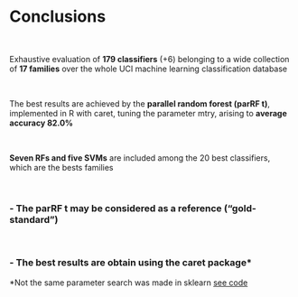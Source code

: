 Conclusions
===
<br />

Exhaustive evaluation of **179 classifiers** (+6) belonging to a wide collection of **17 families** over the whole UCI machine learning classification database

<br />

The best results are achieved by the **parallel random forest (parRF t)**, implemented in R with caret, tuning the parameter mtry, arising to **average accuracy 82.0%** 

<br />

**Seven RFs and five SVMs** are included among the 20 best classifiers, which are the
bests families

<br />

### - The parRF t may be considered as a reference (“gold-standard”)

<br />

### - The best results are obtain using the caret package*

*Not the same parameter search was made in sklearn [see code](https://github.com/WinVector/ExploreModels/blob/master/ScoreModels/processArffs.py#L85)
